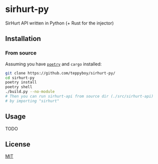 # sirhurt-py

SirHurt API written in Python (+ Rust for the injector)

## Installation

### From source

Assuming you have [`poetry`](https://python-poetry.org/) and `cargo` installed:

```bash
git clone https://github.com/teppyboy/sirhurt-py/
cd sirhurt-py
poetry install
poetry shell
./build.py --no-module
# Then you can run sirhurt-api from source dir (./src/sirhurt-api)
# by importing "sirhurt"
```

## Usage

TODO

## License

[MIT](./LICENSE)
